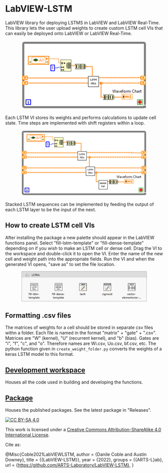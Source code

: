 # LabVIEW-LSTM
LabVIEW library for deploying LSTMS in LabVIEW and LabVIEW Real-Time. This library lets the user upload weights to create custom LSTM cell VIs that can easily be deployed onto LabVIEW or LabVIEW Real-Time. 

<p align="center">
<img src="figures/single-LSTM-cell-use.PNG" alt="drawing" width="400"/> <br> 

</p>
<p align="center">
</p>
Each LSTM VI stores its weights and performs calculations to update cell state. Time steps are implemented with shift registers within a loop.

<p align="center">
<img src="figures/multiple-LSTM-cell-use.PNG" alt="drawing" width="400"/> <br> 

</p>
<p align="center">
</p>
Stacked LSTM sequences can be implemented by feeding the output of each LSTM layer to be the input of the next.

## How to create LSTM cell VIs
After installing the package a new palette should appear in the LabVIEW functions panel. Select "fill-lstm-template" or "fill-dense-template" depending on if you wish to make an LSTM cell or dense cell. Drag the VI to the workspace and double-click it to open the VI. Enter the name of the new cell and weight path into the appropriate fields. Run the VI and when the generated VI opens, "save as" to set the file location.
<p align="center">
<img src="figures/palette.PNG" alt="drawing" width="400"/> <br>
</p>

## Formatting .csv files
The matrices of weights for a cell should be stored in separate csv files withn a folder. Each file is named in the format "matrix" + "gate" + ".csv". Matrices are "W" (kernel), "U" (recurrent kernel), and "b" (bias). Gates are "i", "f", "c", and "o". Therefore names are Wi.csv, Uo.csv, bf.csv, etc. The python function given in ``create_weight_folder.py`` converts the weights of a keras LSTM model to this format.


## [Development workspace](development_workspace)
Houses all the code used in building and developing the functions. 

## [Package](package)
Houses the published packages. See the latest package in "Releases".

[![CC BY-SA 4.0][cc-by-sa-shield]][cc-by-sa]

This work is licensed under a
[Creative Commons Attribution-ShareAlike 4.0 International License][cc-by-sa].



[cc-by-sa]: http://creativecommons.org/licenses/by-sa/4.0/
[cc-by-sa-image]: https://licensebuttons.net/l/by-sa/4.0/88x31.png
[cc-by-sa-shield]: https://img.shields.io/badge/License-CC%20BY--SA%204.0-lightgrey.svg


Cite as:

@Misc{Coble2021LabVIEWLSTM, 
author = {Danile Coble and Austin Downey},
title = {{LabVIEW-LSTM}},
year = {2022},
groups = {{ARTS-L}ab},
url = {https://github.com/ARTS-Laboratory/LabVIEW-LSTM},
}
